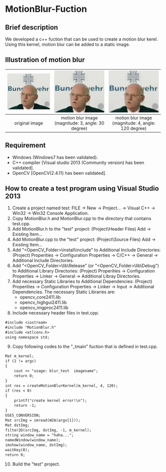# MotionBlur-Fuction
## Brief description
We developed a c++ fuction that can be used to create a motion blur kerel. Using this kernel, motion blur can be added to a static image. 
## Illustration of motion blur
|![Alt text](/images/original.jpg)|  ![Alt text](/images/result_3_30.jpg)|  ![Alt text](/images/result_4_120.jpg)|
|    :---:    | :---:      |:---:      |
|    original image    | motion blur image (magnitude: 3, angle: 30 degree)| motion blur image (magnitude: 4, angle: 120 degree)|


## Requirement
* Windows (Windows7 has been validated).
* C++ compiler \[Visual studio 2013 (Community version) has been validated].
* OpenCV \[OpenCV(2.4.11) has been validated].
## How to create a test program using Visual Studio 2013
1. Create a project named test:  FILE -> New -> Project... -> Visual C++ -> Win32 -> Win32 Console Application.
2. Copy MotionBlur.h and MotionBlur.cpp to the directory that contains test.cpp.
3. Add MotionBlur.h to the "test" project: (Project\Header Files) Add -> Existing Item...
4. Add MotionBlur.cpp to the "test" project: (Project\Source Files) Add -> Existing Item...
5. Add "<OpenCV_Folder>\install\include" to Additional Include Directories: (Project) Properities -> Configuration Properties -> C/C++ -> General -> Additional Include Directories.
6. Add "<OpenCV_Folder>\lib\Release" (or "<OpenCV_Folder>\lib\Debug") to Additional Library Directories: (Project) Properities -> Configuration Properties -> Linker -> General -> Additional Libray Directories.
7. Add necessary Static Libraries to Additional Dependencies: (Project) Properities -> Configuration Properties -> Linker -> Input -> Additional Dependencies. The necessary Static Libraries are:
   * opencv_core2411.lib
   * opencv_highgui2411.lib
   * opencv_imgproc2411.lib
8. Include necessary header files in test.cpp.
<pre><code>#include &ltiostream&gt
#include "MotionBlur.h"
#include &ltatlconv.h&gt
using namespace std;</code></pre>
9. Copy following codes to the "_tmain" fuction that is defined in test.cpp.
<pre><code>Mat m_kernel;	
if (2 != argc)
{
    cout << "usage: blur_test  imagename";
    return 0;
}
int res = createMotionBlurKernel(m_kernel, 4, 120);
if (res < 0)
{
    printf("create kernel error!\n");
    return -1;
}
USES_CONVERSION;
Mat srcImg = imread(W2A(argv[1]));
Mat dstImg;
filter2D(srcImg, dstImg, -1, m_kernel);
string window_name = "haha...";
namedWindow(window_name);
imshow(window_name, dstImg);
waitKey(0);
return 0;</code></pre>
10. Build the "test" project.


   
